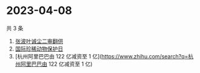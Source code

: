 # 2023-04-08

共 3 条

<!-- BEGIN -->
<!-- 最后更新时间 Sat Apr 08 2023 11:12:14 GMT+0800 (China Standard Time) -->

1. [张波叶诚尘二审翻供](https://www.zhihu.com/search?q=张波叶诚尘二审翻供)
1. [国际珍稀动物保护日](https://www.zhihu.com/search?q=国际珍稀动物保护日)
1. [杭州阿里巴巴由 122 亿减资至 1
   亿](https://www.zhihu.com/search?q=杭州阿里巴巴由 122 亿减资至 1 亿)

<!-- END -->
